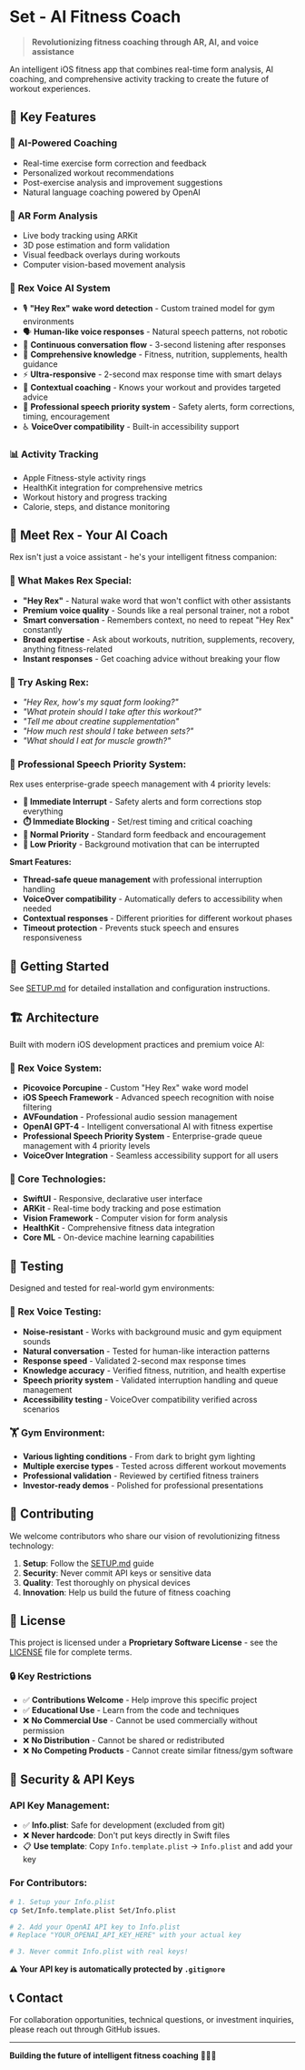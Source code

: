 # Set - AI Fitness Coach

> **Revolutionizing fitness coaching through AR, AI, and voice assistance**

An intelligent iOS fitness app that combines real-time form analysis, AI coaching, and comprehensive activity tracking to create the future of workout experiences.

## 🌟 Key Features

### 🤖 **AI-Powered Coaching**
- Real-time exercise form correction and feedback
- Personalized workout recommendations
- Post-exercise analysis and improvement suggestions
- Natural language coaching powered by OpenAI

### 📱 **AR Form Analysis**
- Live body tracking using ARKit
- 3D pose estimation and form validation
- Visual feedback overlays during workouts
- Computer vision-based movement analysis

### 🎤 **Rex Voice AI System**
- 🎙️ **"Hey Rex" wake word detection** - Custom trained model for gym environments
- 🗣️ **Human-like voice responses** - Natural speech patterns, not robotic
- 💬 **Continuous conversation flow** - 3-second listening after responses
- 🧠 **Comprehensive knowledge** - Fitness, nutrition, supplements, health guidance
- ⚡ **Ultra-responsive** - 2-second max response time with smart delays
- 🎯 **Contextual coaching** - Knows your workout and provides targeted advice
- 🚨 **Professional speech priority system** - Safety alerts, form corrections, timing, encouragement
- ♿ **VoiceOver compatibility** - Built-in accessibility support

### 📊 **Activity Tracking**
- Apple Fitness-style activity rings
- HealthKit integration for comprehensive metrics
- Workout history and progress tracking
- Calorie, steps, and distance monitoring

## 🤖 **Meet Rex - Your AI Coach**

Rex isn't just a voice assistant - he's your intelligent fitness companion:

### **🎯 What Makes Rex Special:**
- **"Hey Rex"** - Natural wake word that won't conflict with other assistants
- **Premium voice quality** - Sounds like a real personal trainer, not a robot
- **Smart conversation** - Remembers context, no need to repeat "Hey Rex" constantly
- **Broad expertise** - Ask about workouts, nutrition, supplements, recovery, anything fitness-related
- **Instant responses** - Get coaching advice without breaking your flow

### **💬 Try Asking Rex:**
- *"Hey Rex, how's my squat form looking?"*
- *"What protein should I take after this workout?"*
- *"Tell me about creatine supplementation"*
- *"How much rest should I take between sets?"*
- *"What should I eat for muscle growth?"*

### **🚨 Professional Speech Priority System:**
Rex uses enterprise-grade speech management with 4 priority levels:

- **🚨 Immediate Interrupt** - Safety alerts and form corrections stop everything
- **⏱️ Immediate Blocking** - Set/rest timing and critical coaching  
- **💪 Normal Priority** - Standard form feedback and encouragement
- **🎉 Low Priority** - Background motivation that can be interrupted

**Smart Features:**
- **Thread-safe queue management** with professional interruption handling
- **VoiceOver compatibility** - Automatically defers to accessibility when needed
- **Contextual responses** - Different priorities for different workout phases
- **Timeout protection** - Prevents stuck speech and ensures responsiveness

## 🚀 Getting Started

See [SETUP.md](SETUP.md) for detailed installation and configuration instructions.

## 🏗️ Architecture

Built with modern iOS development practices and premium voice AI:

### **🎤 Rex Voice System:**
- **Picovoice Porcupine** - Custom "Hey Rex" wake word model
- **iOS Speech Framework** - Advanced speech recognition with noise filtering
- **AVFoundation** - Professional audio session management
- **OpenAI GPT-4** - Intelligent conversational AI with fitness expertise
- **Professional Speech Priority System** - Enterprise-grade queue management with 4 priority levels
- **VoiceOver Integration** - Seamless accessibility support for all users

### **📱 Core Technologies:**
- **SwiftUI** - Responsive, declarative user interface
- **ARKit** - Real-time body tracking and pose estimation
- **Vision Framework** - Computer vision for form analysis
- **HealthKit** - Comprehensive fitness data integration
- **Core ML** - On-device machine learning capabilities


## 🧪 Testing

Designed and tested for real-world gym environments:

### **🎤 Rex Voice Testing:**
- **Noise-resistant** - Works with background music and gym equipment sounds
- **Natural conversation** - Tested for human-like interaction patterns
- **Response speed** - Validated 2-second max response times
- **Knowledge accuracy** - Verified fitness, nutrition, and health expertise
- **Speech priority system** - Validated interruption handling and queue management
- **Accessibility testing** - VoiceOver compatibility verified across scenarios

### **🏋️ Gym Environment:**
- **Various lighting conditions** - From dark to bright gym lighting
- **Multiple exercise types** - Tested across different workout movements
- **Professional validation** - Reviewed by certified fitness trainers
- **Investor-ready demos** - Polished for professional presentations

## 🤝 Contributing

We welcome contributors who share our vision of revolutionizing fitness technology:

1. **Setup**: Follow the [SETUP.md](SETUP.md) guide
2. **Security**: Never commit API keys or sensitive data
3. **Quality**: Test thoroughly on physical devices
4. **Innovation**: Help us build the future of fitness coaching

## 📄 License

This project is licensed under a **Proprietary Software License** - see the [LICENSE](LICENSE) file for complete terms.

### 🔒 **Key Restrictions**
- ✅ **Contributions Welcome** - Help improve this specific project
- ✅ **Educational Use** - Learn from the code and techniques
- ❌ **No Commercial Use** - Cannot be used commercially without permission
- ❌ **No Distribution** - Cannot be shared or redistributed
- ❌ **No Competing Products** - Cannot create similar fitness/gym software

## 🔐 Security & API Keys

### **API Key Management:**
- ✅ **Info.plist**: Safe for development (excluded from git)
- ❌ **Never hardcode**: Don't put keys directly in Swift files
- 📋 **Use template**: Copy `Info.template.plist` → `Info.plist` and add your key

### **For Contributors:**
```bash
# 1. Setup your Info.plist
cp Set/Info.template.plist Set/Info.plist

# 2. Add your OpenAI API key to Info.plist
# Replace "YOUR_OPENAI_API_KEY_HERE" with your actual key

# 3. Never commit Info.plist with real keys!
```

**⚠️ Your API key is automatically protected by `.gitignore`**

## 📞 Contact

For collaboration opportunities, technical questions, or investment inquiries, please reach out through GitHub issues.

---

**Building the future of intelligent fitness coaching** 🏋️‍♂️✨
